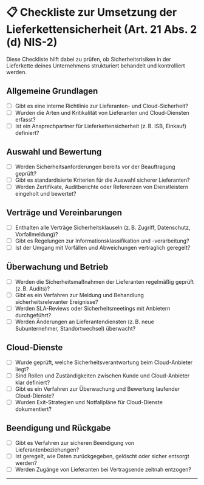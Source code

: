 # 📋 Checkliste zur Umsetzung der Lieferkettensicherheit (Art. 21 Abs. 2 (d) NIS-2)

Diese Checkliste hilft dabei zu prüfen, ob Sicherheitsrisiken in der Lieferkette deines Unternehmens strukturiert behandelt und kontrolliert werden.

## Allgemeine Grundlagen

- [ ] Gibt es eine interne Richtlinie zur Lieferanten- und Cloud-Sicherheit?
- [ ] Wurden die Arten und Kritikalität von Lieferanten und Cloud-Diensten erfasst?
- [ ] Ist ein Ansprechpartner für Lieferkettensicherheit (z. B. ISB, Einkauf) definiert?

## Auswahl und Bewertung

- [ ] Werden Sicherheitsanforderungen bereits vor der Beauftragung geprüft?
- [ ] Gibt es standardisierte Kriterien für die Auswahl sicherer Lieferanten?
- [ ] Werden Zertifikate, Auditberichte oder Referenzen von Dienstleistern eingeholt und bewertet?

## Verträge und Vereinbarungen

- [ ] Enthalten alle Verträge Sicherheitsklauseln (z. B. Zugriff, Datenschutz, Vorfallmeldung)?
- [ ] Gibt es Regelungen zur Informationsklassifikation und -verarbeitung?
- [ ] Ist der Umgang mit Vorfällen und Abweichungen vertraglich geregelt?

## Überwachung und Betrieb

- [ ] Werden die Sicherheitsmaßnahmen der Lieferanten regelmäßig geprüft (z. B. Audits)?
- [ ] Gibt es ein Verfahren zur Meldung und Behandlung sicherheitsrelevanter Ereignisse?
- [ ] Werden SLA-Reviews oder Sicherheitsmeetings mit Anbietern durchgeführt?
- [ ] Werden Änderungen an Lieferantendiensten (z. B. neue Subunternehmer, Standortwechsel) überwacht?

## Cloud-Dienste

- [ ] Wurde geprüft, welche Sicherheitsverantwortung beim Cloud-Anbieter liegt?
- [ ] Sind Rollen und Zuständigkeiten zwischen Kunde und Cloud-Anbieter klar definiert?
- [ ] Gibt es ein Verfahren zur Überwachung und Bewertung laufender Cloud-Dienste?
- [ ] Wurden Exit-Strategien und Notfallpläne für Cloud-Dienste dokumentiert?

## Beendigung und Rückgabe

- [ ] Gibt es Verfahren zur sicheren Beendigung von Lieferantenbeziehungen?
- [ ] Ist geregelt, wie Daten zurückgegeben, gelöscht oder sicher entsorgt werden?
- [ ] Werden Zugänge von Lieferanten bei Vertragsende zeitnah entzogen?

---


